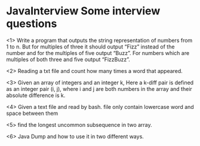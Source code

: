 # JavaInterview Some interview questions

<1>
Write a program that outputs the string representation of numbers from 1 to n.
But for multiples of three it should output “Fizz” instead of the number and 
for the multiples of five output “Buzz”. For numbers which are multiples of both three and five output “FizzBuzz”.

<2>
Reading a txt file and count how many times a word that appeared.

<3>
  Given an array of integers and an integer k, Here a k-diff pair is defined as an integer pair (i, j), where i and j are both numbers in the array and their absolute difference is k.
  
<4> 
  Given a text file and read by bash. file only contain lowercase word and space between them
  
<5>
find the longest uncommon subsequence in two array.

<6> Java Dump and how to use it in two different ways.


